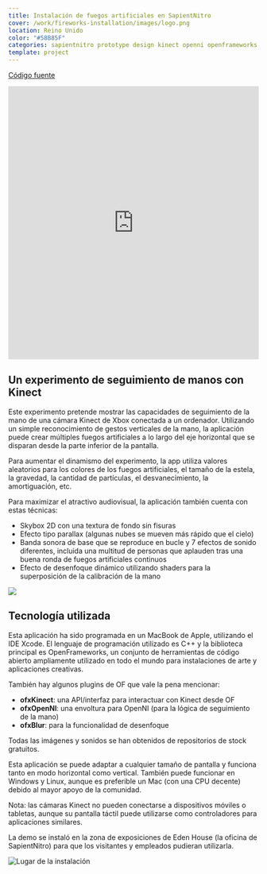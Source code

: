 ```yaml
---
title: Instalación de fuegos artificiales en SapientNitro
cover: /work/fireworks-installation/images/logo.png
location: Reino Unido
color: "#58B85F"
categories: sapientnitro prototype design kinect openni openframeworks creative-tech inverted open-source
template: project
---
```


<p class="align-center">
<a class="btn github" role="button" href="https://github.com/gazpachu/fireworks" target="_blank">Código fuente</a>
</p>

<iframe width="100%" height="550" src="https://www.youtube.com/embed/pgPIYp36Miw" frameborder="0" allow="accelerometer; autoplay; encrypted-media; gyroscope; picture-in-picture" allowfullscreen></iframe>

## Un experimento de seguimiento de manos con Kinect

Este experimento pretende mostrar las capacidades de seguimiento de la mano de una cámara Kinect de Xbox conectada a un ordenador.  Utilizando un simple reconocimiento de gestos verticales de la mano, la aplicación puede crear múltiples fuegos artificiales a lo largo del eje horizontal que se disparan desde la parte inferior de la pantalla.

Para aumentar el dinamismo del experimento, la app utiliza valores aleatorios para los colores de los fuegos artificiales, el tamaño de la estela, la gravedad, la cantidad de partículas, el desvanecimiento, la amortiguación, etc.

Para maximizar el atractivo audiovisual, la aplicación también cuenta con estas técnicas:

- Skybox 2D con una textura de fondo sin fisuras
- Efecto tipo parallax (algunas nubes se mueven más rápido que el cielo)
- Banda sonora de base que se reproduce en bucle y 7 efectos de sonido diferentes, incluida una multitud de personas que aplauden tras una buena ronda de fuegos artificiales continuos
- Efecto de desenfoque dinámico utilizando shaders para la superposición de la calibración de la mano

![](/work/fireworks-installation/images/fireworks-experiment.jpg)

## Tecnología utilizada

Esta aplicación ha sido programada en un MacBook de Apple, utilizando el IDE Xcode. El lenguaje de programación utilizado es C++ y la biblioteca principal es OpenFrameworks, un conjunto de herramientas de código abierto ampliamente utilizado en todo el mundo para instalaciones de arte y aplicaciones creativas.

También hay algunos plugins de OF que vale la pena mencionar:

- **ofxKinect**: una API/interfaz para interactuar con Kinect desde OF
- **ofxOpenNI**: una envoltura para OpenNI (para la lógica de seguimiento de la mano)
- **ofxBlur**: para la funcionalidad de desenfoque

Todas las imágenes y sonidos se han obtenidos de repositorios de stock gratuitos.

Esta aplicación se puede adaptar a cualquier tamaño de pantalla y funciona tanto en modo horizontal como vertical. También puede funcionar en Windows y Linux, aunque es preferible un Mac (con una CPU decente) debido al mayor apoyo de la comunidad.

Nota: las cámaras Kinect no pueden conectarse a dispositivos móviles o tabletas, aunque su pantalla táctil puede utilizarse como controladores para aplicaciones similares.

La demo se instaló en la zona de exposiciones de Eden House (la oficina de SapientNitro) para que los visitantes y empleados pudieran utilizarla.

![](/work/fireworks-installation/images/1.jpg "Lugar de la instalación")